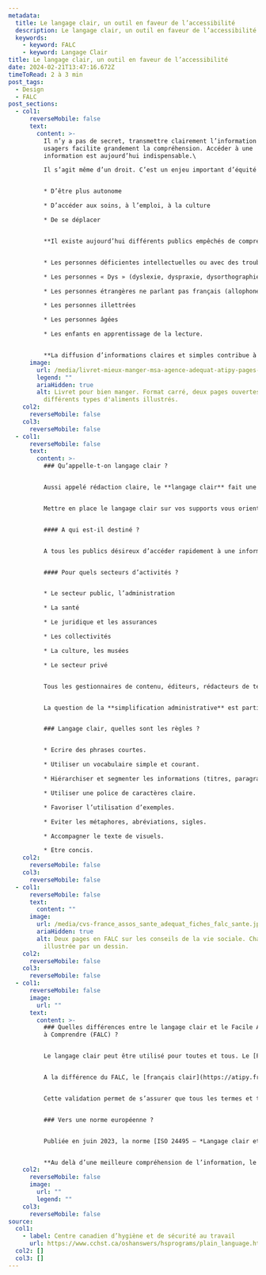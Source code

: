```yaml
---
metadata:
  title: Le langage clair, un outil en faveur de l’accessibilité
  description: Le langage clair, un outil en faveur de l’accessibilité
  keywords:
    - keyword: FALC
    - keyword: Langage Clair
title: Le langage clair, un outil en faveur de l’accessibilité
date: 2024-02-21T13:47:16.672Z
timeToRead: 2 à 3 min
post_tags:
  - Design
  - FALC
post_sections:
  - col1:
      reverseMobile: false
      text:
        content: >-
          Il n’y a pas de secret, transmettre clairement l’information à vos
          usagers facilite grandement la compréhension. Accéder à une
          information est aujourd’hui indispensable.\

          Il s’agit même d’un droit. C’est un enjeu important d’équité et de protection des usagers plus difficilement informés. Accéder à une information permet à l’usager :


          * D’être plus autonome

          * D’accéder aux soins, à l’emploi, à la culture

          * De se déplacer


          **Il existe aujourd’hui différents publics empêchés de comprendre l’information :**


          * Les personnes déficientes intellectuelles ou avec des troubles cognitifs

          * Les personnes « Dys » (dyslexie, dyspraxie, dysorthographie…)

          * Les personnes étrangères ne parlant pas français (allophones)

          * Les personnes illettrées

          * Les personnes âgées

          * Les enfants en apprentissage de la lecture.


          **La diffusion d’informations claires et simples contribue à conserver dignité et autonomie pour le plus grand nombre.**
      image:
        url: /media/livret-mieux-manger-msa-agence-adequat-atipy-pages-interieures-.jpg
        legend: ""
        ariaHidden: true
        alt: Livret pour bien manger. Format carré, deux pages ouvertes montrant les
          différents types d'aliments illustrés.
    col2:
      reverseMobile: false
    col3:
      reverseMobile: false
  - col1:
      reverseMobile: false
      text:
        content: >-
          ### Qu’appelle-t-on langage clair ?


          Aussi appelé rédaction claire, le **langage clair** fait une apparition timide en France depuis quelques années.


          Mettre en place le langage clair sur vos supports vous oriente vers une communication plus directe et efficace !


          #### A qui est-il destiné ?


          A tous les publics désireux d’accéder rapidement à une information et de la comprendre, et particulièrement profitable aux personnes ayant des difficultés de lecture (déficience visuelle, intellectuelles, troubles DYS, troubles du spectre autistique (TSA)…)


          #### Pour quels secteurs d’activités ?


          * Le secteur public, l’administration

          * La santé

          * Le juridique et les assurances

          * Les collectivités

          * La culture, les musées

          * Le secteur privé


          Tous les gestionnaires de contenu, éditeurs, rédacteurs de textes législatifs, techniques ou de courriers administratifs, journalistes, chargés des relations publiques, UX designers, etc. sont concernés par le langage clair.


          La question de la **simplification administrative** est particulièrement attendue de la part des usagers du service public. Beaucoup sont concernés par des difficultés de lecture et tous sont confrontés aux complexités des démarches administratives.


          ### Langage clair, quelles sont les règles ?


          * Ecrire des phrases courtes.

          * Utiliser un vocabulaire simple et courant.

          * Hiérarchiser et segmenter les informations (titres, paragraphes, degrés d’importance).

          * Utiliser une police de caractères claire.

          * Favoriser l’utilisation d’exemples.

          * Eviter les métaphores, abréviations, sigles.

          * Accompagner le texte de visuels.

          * Etre concis.
    col2:
      reverseMobile: false
    col3:
      reverseMobile: false
  - col1:
      reverseMobile: false
      text:
        content: ""
      image:
        url: /media/cvs-france_assos_sante_adequat_fiches_falc_sante.jpeg
        ariaHidden: true
        alt: Deux pages en FALC sur les conseils de la vie sociale. Chaque phrase est
          illustrée par un dessin.
    col2:
      reverseMobile: false
    col3:
      reverseMobile: false
  - col1:
      reverseMobile: false
      image:
        url: ""
      text:
        content: >-
          ### Quelles différences entre le langage clair et le Facile A Lire et
          à Comprendre (FALC) ?


          Le langage clair peut être utilisé pour toutes et tous. Le [FALC](https://atipy.fr/expertises/design/falc-et-langage-clair) est destiné à un public éloigné de la lecture et / ou ayant des difficultés de compréhension (déficiences intellectuelles ou cognitives, illettrisme, personnes sourdes non-lectrices…)


          A la différence du FALC, le [français clair](https://atipy.fr/expertises/design/falc-et-langage-clair) n’implique pas la relecture et la validation par des personnes déficientes intellectuelles. La méthode de rédaction du français FALC exige que le texte soit relu et validé par des partenaires ayant un handicap mental.


          Cette validation permet de s’assurer que tous les termes et tournures de phrases utilisés sont bien compris de tous et toutes. En l’absence d’ateliers de relecture et de validation, il s’agit de rédaction clair.


          ### Vers une norme européenne ?


          Publiée en juin 2023, la norme [ISO 24495 – *Langage clair et simple* ](https://www.iso.org/fr/standard/78907.html)donne les grandes lignes pour la rédaction d’un contenu compréhensible.


          **Au delà d’une meilleure compréhension de l’information, le langage clair facilite la mémorisation de l’information et augmente la vitesse de lecture. Alors, vous vous y mettez quand ?**
    col2:
      reverseMobile: false
      image:
        url: ""
        legend: ""
    col3:
      reverseMobile: false
source:
  col1:
    - label: Centre canadien d’hygiène et de sécurité au travail
      url: https://www.cchst.ca/oshanswers/hsprograms/plain_language.html
  col2: []
  col3: []
---
```

